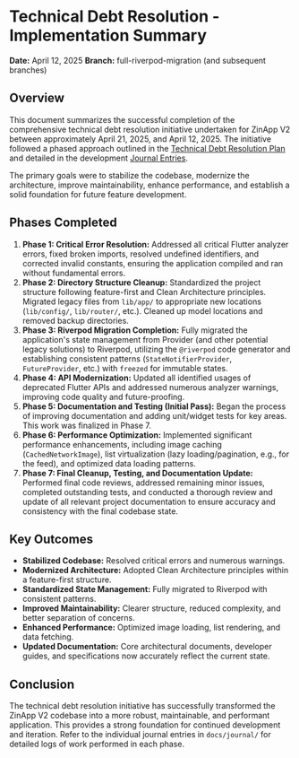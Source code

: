 # Technical Debt Resolution - Implementation Summary

**Date:** April 12, 2025
**Branch:** full-riverpod-migration (and subsequent branches)

## Overview

This document summarizes the successful completion of the comprehensive technical debt resolution initiative undertaken for ZinApp V2 between approximately April 21, 2025, and April 12, 2025. The initiative followed a phased approach outlined in the [Technical Debt Resolution Plan](TECHNICAL_DEBT_RESOLUTION_PLAN.md) and detailed in the development [Journal Entries](journal/).

The primary goals were to stabilize the codebase, modernize the architecture, improve maintainability, enhance performance, and establish a solid foundation for future feature development.

## Phases Completed

1.  **Phase 1: Critical Error Resolution:** Addressed all critical Flutter analyzer errors, fixed broken imports, resolved undefined identifiers, and corrected invalid constants, ensuring the application compiled and ran without fundamental errors.
2.  **Phase 2: Directory Structure Cleanup:** Standardized the project structure following feature-first and Clean Architecture principles. Migrated legacy files from `lib/app/` to appropriate new locations (`lib/config/`, `lib/router/`, etc.). Cleaned up model locations and removed backup directories.
3.  **Phase 3: Riverpod Migration Completion:** Fully migrated the application's state management from Provider (and other potential legacy solutions) to Riverpod, utilizing the `@riverpod` code generator and establishing consistent patterns (`StateNotifierProvider`, `FutureProvider`, etc.) with `freezed` for immutable states.
4.  **Phase 4: API Modernization:** Updated all identified usages of deprecated Flutter APIs and addressed numerous analyzer warnings, improving code quality and future-proofing.
5.  **Phase 5: Documentation and Testing (Initial Pass):** Began the process of improving documentation and adding unit/widget tests for key areas. This work was finalized in Phase 7.
6.  **Phase 6: Performance Optimization:** Implemented significant performance enhancements, including image caching (`CachedNetworkImage`), list virtualization (lazy loading/pagination, e.g., for the feed), and optimized data loading patterns.
7.  **Phase 7: Final Cleanup, Testing, and Documentation Update:** Performed final code reviews, addressed remaining minor issues, completed outstanding tests, and conducted a thorough review and update of all relevant project documentation to ensure accuracy and consistency with the final codebase state.

## Key Outcomes

-   **Stabilized Codebase:** Resolved critical errors and numerous warnings.
-   **Modernized Architecture:** Adopted Clean Architecture principles within a feature-first structure.
-   **Standardized State Management:** Fully migrated to Riverpod with consistent patterns.
-   **Improved Maintainability:** Clearer structure, reduced complexity, and better separation of concerns.
-   **Enhanced Performance:** Optimized image loading, list rendering, and data fetching.
-   **Updated Documentation:** Core architectural documents, developer guides, and specifications now accurately reflect the current state.

## Conclusion

The technical debt resolution initiative has successfully transformed the ZinApp V2 codebase into a more robust, maintainable, and performant application. This provides a strong foundation for continued development and iteration. Refer to the individual journal entries in `docs/journal/` for detailed logs of work performed in each phase.
